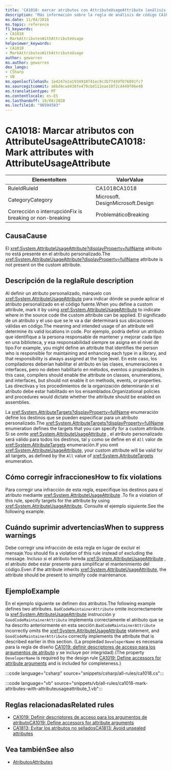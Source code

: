 ```yaml
---
title: 'CA1018: marcar atributos con AttributeUsageAttribute (análisis de código)'
description: 'Más información sobre la regla de análisis de código CA1018: marcar atributos con AttributeUsageAttribute'
ms.date: 11/04/2016
ms.topic: reference
f1_keywords:
- CA1018
- MarkAttributesWithAttributeUsage
helpviewer_keywords:
- CA1018
- MarkAttributesWithAttributeUsage
author: gewarren
ms.author: gewarren
dev_langs:
- CSharp
- VB
ms.openlocfilehash: 1e4247e2a1934918741ec8c3b77459f076091fc7
ms.sourcegitcommit: a6bd4cad438fe479cbd112eae10f2cd449f06e40
ms.translationtype: MT
ms.contentlocale: es-ES
ms.lasthandoff: 10/08/2020
ms.locfileid: "96594503"
---
```

# <a name="ca1018-mark-attributes-with-attributeusageattribute"></a><span data-ttu-id="814a6-103">CA1018: Marcar atributos con AttributeUsageAttribute</span><span class="sxs-lookup"><span data-stu-id="814a6-103">CA1018: Mark attributes with AttributeUsageAttribute</span></span>

| <span data-ttu-id="814a6-104">Elemento</span><span class="sxs-lookup"><span data-stu-id="814a6-104">Item</span></span>                                     | <span data-ttu-id="814a6-105">Valor</span><span class="sxs-lookup"><span data-stu-id="814a6-105">Value</span></span>            |
|------------------------------------------|------------------|
| <span data-ttu-id="814a6-106">RuleId</span><span class="sxs-lookup"><span data-stu-id="814a6-106">RuleId</span></span>                                   | <span data-ttu-id="814a6-107">CA1018</span><span class="sxs-lookup"><span data-stu-id="814a6-107">CA1018</span></span>           |
| <span data-ttu-id="814a6-108">Category</span><span class="sxs-lookup"><span data-stu-id="814a6-108">Category</span></span>                                 | <span data-ttu-id="814a6-109">Microsoft. Design</span><span class="sxs-lookup"><span data-stu-id="814a6-109">Microsoft.Design</span></span> |
| <span data-ttu-id="814a6-110">Corrección o interrupción</span><span class="sxs-lookup"><span data-stu-id="814a6-110">Fix is breaking or non-breaking</span></span> | <span data-ttu-id="814a6-111">Problemático</span><span class="sxs-lookup"><span data-stu-id="814a6-111">Breaking</span></span>         |

## <a name="cause"></a><span data-ttu-id="814a6-112">Causa</span><span class="sxs-lookup"><span data-stu-id="814a6-112">Cause</span></span>

<span data-ttu-id="814a6-113">El <xref:System.AttributeUsageAttribute?displayProperty=fullName> atributo no está presente en el atributo personalizado.</span><span class="sxs-lookup"><span data-stu-id="814a6-113">The <xref:System.AttributeUsageAttribute?displayProperty=fullName> attribute is not present on the custom attribute.</span></span>

## <a name="rule-description"></a><span data-ttu-id="814a6-114">Descripción de la regla</span><span class="sxs-lookup"><span data-stu-id="814a6-114">Rule description</span></span>

<span data-ttu-id="814a6-115">Al definir un atributo personalizado, márquelo con <xref:System.AttributeUsageAttribute> para indicar dónde se puede aplicar el atributo personalizado en el código fuente.</span><span class="sxs-lookup"><span data-stu-id="814a6-115">When you define a custom attribute, mark it by using <xref:System.AttributeUsageAttribute> to indicate where in the source code the custom attribute can be applied.</span></span> <span data-ttu-id="814a6-116">El significado de un atributo y el uso que se le va a dar determinará sus ubicaciones válidas en código.</span><span class="sxs-lookup"><span data-stu-id="814a6-116">The meaning and intended usage of an attribute will determine its valid locations in code.</span></span> <span data-ttu-id="814a6-117">Por ejemplo, podría definir un atributo que identifique a la persona responsable de mantener y mejorar cada tipo en una biblioteca, y esa responsabilidad siempre se asigna en el nivel de tipo.</span><span class="sxs-lookup"><span data-stu-id="814a6-117">For example, you might define an attribute that identifies the person who is responsible for maintaining and enhancing each type in a library, and that responsibility is always assigned at the type level.</span></span> <span data-ttu-id="814a6-118">En este caso, los compiladores deberían habilitar el atributo en las clases, enumeraciones e interfaces, pero no deben habilitarlo en métodos, eventos o propiedades.</span><span class="sxs-lookup"><span data-stu-id="814a6-118">In this case, compilers should enable the attribute on classes, enumerations, and interfaces, but should not enable it on methods, events, or properties.</span></span> <span data-ttu-id="814a6-119">Las directivas y los procedimientos de la organización determinarán si el atributo debe estar habilitado en los ensamblados.</span><span class="sxs-lookup"><span data-stu-id="814a6-119">Organizational policies and procedures would dictate whether the attribute should be enabled on assemblies.</span></span>

<span data-ttu-id="814a6-120">La <xref:System.AttributeTargets?displayProperty=fullName> enumeración define los destinos que se pueden especificar para un atributo personalizado.</span><span class="sxs-lookup"><span data-stu-id="814a6-120">The <xref:System.AttributeTargets?displayProperty=fullName> enumeration defines the targets that you can specify for a custom attribute.</span></span> <span data-ttu-id="814a6-121">Si se omite <xref:System.AttributeUsageAttribute> , el atributo personalizado será válido para todos los destinos, tal y como se define en el `All` valor de <xref:System.AttributeTargets> enumeración.</span><span class="sxs-lookup"><span data-stu-id="814a6-121">If you omit <xref:System.AttributeUsageAttribute>, your custom attribute will be valid for all targets, as defined by the `All` value of <xref:System.AttributeTargets> enumeration.</span></span>

## <a name="how-to-fix-violations"></a><span data-ttu-id="814a6-122">Cómo corregir infracciones</span><span class="sxs-lookup"><span data-stu-id="814a6-122">How to fix violations</span></span>

<span data-ttu-id="814a6-123">Para corregir una infracción de esta regla, especifique los destinos para el atributo mediante <xref:System.AttributeUsageAttribute> .</span><span class="sxs-lookup"><span data-stu-id="814a6-123">To fix a violation of this rule, specify targets for the attribute by using <xref:System.AttributeUsageAttribute>.</span></span> <span data-ttu-id="814a6-124">Consulte el ejemplo siguiente.</span><span class="sxs-lookup"><span data-stu-id="814a6-124">See the following example.</span></span>

## <a name="when-to-suppress-warnings"></a><span data-ttu-id="814a6-125">Cuándo suprimir advertencias</span><span class="sxs-lookup"><span data-stu-id="814a6-125">When to suppress warnings</span></span>

<span data-ttu-id="814a6-126">Debe corregir una infracción de esta regla en lugar de excluir el mensaje.</span><span class="sxs-lookup"><span data-stu-id="814a6-126">You should fix a violation of this rule instead of excluding the message.</span></span> <span data-ttu-id="814a6-127">Incluso si el atributo hereda <xref:System.AttributeUsageAttribute> , el atributo debe estar presente para simplificar el mantenimiento del código.</span><span class="sxs-lookup"><span data-stu-id="814a6-127">Even if the attribute inherits <xref:System.AttributeUsageAttribute>, the attribute should be present to simplify code maintenance.</span></span>

## <a name="example"></a><span data-ttu-id="814a6-128">Ejemplo</span><span class="sxs-lookup"><span data-stu-id="814a6-128">Example</span></span>

<span data-ttu-id="814a6-129">En el ejemplo siguiente se definen dos atributos.</span><span class="sxs-lookup"><span data-stu-id="814a6-129">The following example defines two attributes.</span></span> <span data-ttu-id="814a6-130">`BadCodeMaintainerAttribute` omite incorrectamente la <xref:System.AttributeUsageAttribute> instrucción y `GoodCodeMaintainerAttribute` implementa correctamente el atributo que se ha descrito anteriormente en esta sección.</span><span class="sxs-lookup"><span data-stu-id="814a6-130">`BadCodeMaintainerAttribute` incorrectly omits the <xref:System.AttributeUsageAttribute> statement, and `GoodCodeMaintainerAttribute` correctly implements the attribute that is described earlier in this section.</span></span> <span data-ttu-id="814a6-131">(La propiedad `DeveloperName` es necesaria para la regla de diseño [CA1019: definir descriptores de acceso para los argumentos de atributo](ca1019.md) y se incluye por integridad).</span><span class="sxs-lookup"><span data-stu-id="814a6-131">(The property `DeveloperName` is required by the design rule [CA1019: Define accessors for attribute arguments](ca1019.md) and is included for completeness.)</span></span>

:::code language="csharp" source="snippets/csharp/all-rules/ca1018.cs":::

:::code language="vb" source="snippets/vb/all-rules/ca1018-mark-attributes-with-attributeusageattribute_1.vb":::

## <a name="related-rules"></a><span data-ttu-id="814a6-132">Reglas relacionadas</span><span class="sxs-lookup"><span data-stu-id="814a6-132">Related rules</span></span>

- [<span data-ttu-id="814a6-133">CA1019: Definir descriptores de acceso para los argumentos de atributo</span><span class="sxs-lookup"><span data-stu-id="814a6-133">CA1019: Define accessors for attribute arguments</span></span>](ca1019.md)
- [<span data-ttu-id="814a6-134">CA1813: Evitar los atributos no sellados</span><span class="sxs-lookup"><span data-stu-id="814a6-134">CA1813: Avoid unsealed attributes</span></span>](ca1813.md)

## <a name="see-also"></a><span data-ttu-id="814a6-135">Vea también</span><span class="sxs-lookup"><span data-stu-id="814a6-135">See also</span></span>

- [<span data-ttu-id="814a6-136">Atributos</span><span class="sxs-lookup"><span data-stu-id="814a6-136">Attributes</span></span>](../../../standard/design-guidelines/attributes.md)
